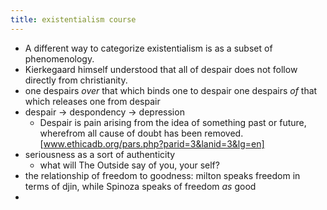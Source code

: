 ```yaml
---
title: existentialism course
---
```


- A different way to categorize existentialism is as a subset of phenomenology.
- Kierkegaard himself understood that all of despair does not follow directly from christianity.
- one despairs *over* that which binds one to despair
one despairs *of* that which releases one from despair
- despair -> despondency -> depression
  - Despair is pain arising from the idea of something past or future, wherefrom all cause of doubt has been removed. [www.ethicadb.org/pars.php?parid=3&lanid=3&lg=en]
- seriousness as a sort of authenticity
  - what will The Outside say of you, your self?
- the relationship of freedom to goodness:
milton speaks freedom in terms of djin,
while Spinoza speaks of freedom *as* good
-
